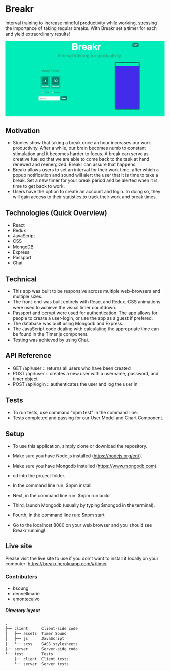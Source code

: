 # Breakr

Interval training to increase mindful productivity while working, stressing the importance of taking regular breaks. With Breakr set a timer for each and yield extraordinary results! 

![Alt text](./breakr_img.png?raw=true "Breakr")


## Motivation

* Studies show that taking a break once an hour increases our work productivity. After a while, our brain becomes numb to constant stimulation and it becomes harder to focus. A break can serve as creative fuel so that we are able to come back to the task at hand renewed and reenergized. Breakr can assure that happens.
* Breakr allows users to set an interval for their work time, after which a popup notification and sound will alert the user that it is time to take a break. Set a new timer for your break period and be alerted when it is time to get back to work.
* Users have the option to create an account and login. In doing so, they will gain access to their statistics to track their work and break times.



## Technologies (Quick Overview)

* React
* Redux
* JavaScript
* CSS
* MongoDB
* Express
* Passport
* Chai

## Technical
* This app was built to be responsive across multiple web-browsers and multiple sizes.
* The front-end was built entirely with React and Redux.  CSS animations were used to achieve the visual timer countdown.
* Passport and bcrypt were used for authentication.  The app allows for people to create a user-login, or use the app as a guest if prefered.
* The database was built using Mongodb and Express.
* The JavaScript code dealing with calculating the appropriate time can be found in the Timer.js component.
* Testing was achieved by using Chai.


## API Reference

* GET /api/user    :: returns all users who have been created
* POST /api/user   :: creates a new user with a username, password, and timer object
* POST /api/login  :: authenticates the user and log the user in



## Tests

* To run tests, use command "npm test" in the command line.
* Tests completed and passing for our User Model and Chart Component.



## Setup

* To use this application, simply clone or download the repository.

* Make sure you have Node.js installed (https://nodejs.org/en/).

* Make sure you have Mongodb installed (https://www.mongodb.com).

* cd into the project folder.

* In the command line run: $npm install

* Next, in the command line run: $npm run build

* Third, launch Mongodb (usually by typing $mongod in the terminal).

* Fourth, in the command line run: $npm start

* Go to the localhost 8080 on your web browser and you should see Breakr running!

## Live site
Please visit the live site to use if you don't want to install it locally on your computer:  https://breakr.herokuapp.com/#/timer


### Contributers
* bsoung
* dennellmarie
* emontecalvo



##### Directory layout

```
.
├── client      Client-side code
│   ├── assets  Timer Sound
│   ├── js      JavaScript
│   └── scss    SASS stylesheets
├── server      Server-side code
└── test        Tests
    ├── client  Client tests
    └── server  Server tests
```


